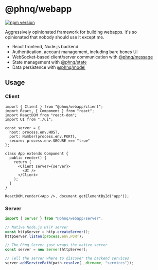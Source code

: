 # @phnq/webapp

[![npm version](https://badge.fury.io/js/%40phnq%2Fwebapp.svg)](https://badge.fury.io/js/%40phnq%2Fwebapp)

Aggressively opinionated framework for building webapps. It's so opinionated that nobody should use it except me.

- React frontend, Node.js backend
- Authentication, account management, including bare bones UI
- WebSocket-based client/server communication with [@phnq/message](https://www.npmjs.com/package/@phnq/message)
- State management with [@phnq/state](https://www.npmjs.com/package/@phnq/state)
- Data persistence with [@phnq/model](https://www.npmjs.com/package/@phnq/model)

## Usage

### Client

```tsx
import { Client } from "@phnq/webapp/client";
import React, { Component } from "react";
import ReactDOM from "react-dom";
import UI from "./ui";

const server = {
  host: process.env.HOST,
  port: Number(process.env.PORT),
  secure: process.env.SECURE === "true"
};

class App extends Component {
  public render() {
    return (
      <Client server={server}>
        <UI />
      </Client>
    );
  }
}

ReactDOM.render(<App />, document.getElementById("app"));
```

### Server

```ts
import { Server } from "@phnq/webapp/server";

// Native Node.js HTTP server
const httpServer = http.createServer();
httpServer.listen(process.env.PORT);

// The Phnq Server just wraps the native server
const server = new Server(httpServer);

// Tell the server where to discover the backend services
server.addServicePath(path.resolve(__dirname, "services"));
```
